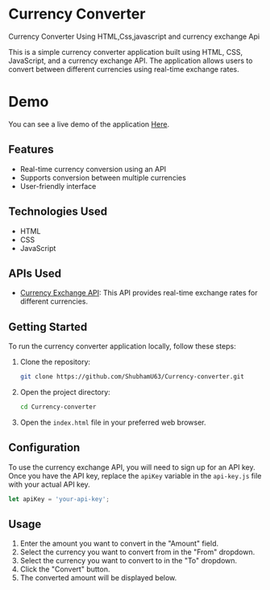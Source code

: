 # Currency Converter
Currency Converter Using HTML,Css,javascript and currency exchange Api


This is a simple currency converter application built using HTML, CSS, JavaScript, and a currency exchange API. The application allows users to convert between different currencies using real-time exchange rates.

# Demo
You can see a live demo of the application [Here](https://shubhamu63.github.io/Currency-converter/).
## Features

- Real-time currency conversion using an API
- Supports conversion between multiple currencies
- User-friendly interface

## Technologies Used

- HTML
- CSS
- JavaScript

## APIs Used

- [Currency Exchange API](https://v6.exchangerate-api.com/v6/${apiKey}/latest/USD): This API provides real-time exchange rates for different currencies.

## Getting Started

To run the currency converter application locally, follow these steps:

1. Clone the repository:

   ```bash
   git clone https://github.com/ShubhamU63/Currency-converter.git
   ```

2. Open the project directory:

   ```bash
   cd Currency-converter
   ```

3. Open the `index.html` file in your preferred web browser.

## Configuration

To use the currency exchange API, you will need to sign up for an API key. Once you have the API key, replace the `apiKey` variable in the 
`api-key.js` file with your actual API key.

```javascript
let apiKey = 'your-api-key';
```

## Usage

1. Enter the amount you want to convert in the "Amount" field.
2. Select the currency you want to convert from in the "From" dropdown.
3. Select the currency you want to convert to in the "To" dropdown.
4. Click the "Convert" button.
5. The converted amount will be displayed below.
